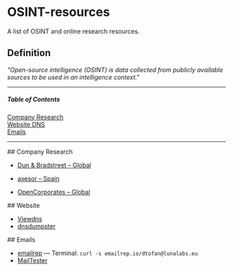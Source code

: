 # OSINT-resources
A list of OSINT and online research resources.

## Definition
_"Open-source intelligence (OSINT) is data collected from publicly available sources to be used in an intelligence context."_

***

##### Table of Contents  
[Company Research](#company)  
[Website DNS](#dns)  
[Emails](#email)  

***

<a name="company"/>
## Company Research

* [Dun & Bradstreet – Global](https://www.dnb.com/business-directory.html)

* [axesor – Spain](https://www.axesor.es/)

* [OpenCorporates – Global](https://opencorporates.com/)


<a name="dns"/>
## Website

* [Viewdns](https://viewdns.info/)
* [dnsdumpster](https://dnsdumpster.com/)


<a name="email"/>
## Emails

* [emailrep](https://emailrep.io/) –– Terminal: ```curl -s emailrep.io/dtofan@lunalabs.eu```
* [MailTester](https://mailtester.com/testmail.php)

